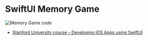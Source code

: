 # SwiftUI Memory Game

![Memory Game code](https://github.com/calebrwells/100-Days-of-Swift-Code-2020/blob/master/SwiftUI/Memory%20Game/Screen%20Shot%202020-05-20%20at%207.46.37%20AM.png)

- [Stanford University course – Developing iOS Apps using SwiftUI](https://www.youtube.com/playlist?list=PLpGHT1n4-mAtTj9oywMWoBx0dCGd51_yG)
